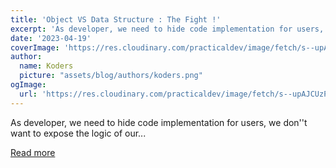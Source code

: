 ```yaml
---
title: 'Object VS Data Structure : The Fight !'
excerpt: 'As developer, we need to hide code implementation for users, we don''t want to expose the logic of our...'
date: '2023-04-19'
coverImage: 'https://res.cloudinary.com/practicaldev/image/fetch/s--upAJCUzP--/c_imagga_scale,f_auto,fl_progressive,h_420,q_auto,w_1000/https://dev-to-uploads.s3.amazonaws.com/uploads/articles/v6k5h6kri6rodo4ve4hg.png'
author:
  name: Koders
  picture: "assets/blog/authors/koders.png"
ogImage:
  url: 'https://res.cloudinary.com/practicaldev/image/fetch/s--upAJCUzP--/c_imagga_scale,f_auto,fl_progressive,h_420,q_auto,w_1000/https://dev-to-uploads.s3.amazonaws.com/uploads/articles/v6k5h6kri6rodo4ve4hg.png'
---
```


As developer, we need to hide code implementation for users, we don''t want to expose the logic of our...

[Read more](https://dev.to/codeoz/object-vs-data-structure-the-fight--k0h)

